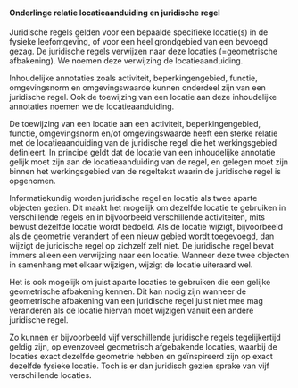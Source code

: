 ﻿#### Onderlinge relatie locatieaanduiding en juridische regel

Juridische regels gelden voor een bepaalde specifieke locatie(s) in de fysieke
leefomgeving, of voor een heel grondgebied van een bevoegd gezag. De juridische
regels verwijzen naar deze locaties (=geometrische afbakening). We noemen deze
verwijzing de locatieaanduiding.

Inhoudelijke annotaties zoals activiteit, beperkingengebied, functie,
omgevingsnorm en omgevingswaarde kunnen onderdeel zijn van een juridische regel.
Ook de toewijzing van een locatie aan deze inhoudelijke annotaties noemen we de
locatieaanduiding.

De toewijzing van een locatie aan een activiteit, beperkingengebied, functie,
omgevingsnorm en/of omgevingswaarde heeft een sterke relatie met de
locatieaanduiding van de juridische regel die het werkingsgebied definieert. In
principe geldt dat de locatie van een inhoudelijke annotatie gelijk moet zijn
aan de locatieaanduiding van de regel, en gelegen moet zijn binnen het
werkingsgebied van de regeltekst waarin de juridische regel is opgenomen.

Informatiekundig worden juridische regel en locatie als twee aparte objecten
gezien. Dit maakt het mogelijk om dezelfde locatie te gebruiken in verschillende
regels en in bijvoorbeeld verschillende activiteiten, mits bewust dezelfde
locatie wordt bedoeld. Als de locatie wijzigt, bijvoorbeeld als de geometrie
verandert of een nieuw gebied wordt toegevoegd, dan wijzigt de juridische regel
op zichzelf zelf niet. De juridische regel bevat immers alleen een verwijzing
naar een locatie. Wanneer deze twee objecten in samenhang met elkaar wijzigen,
wijzigt de locatie uiteraard wel.

Het is ook mogelijk om juist aparte locaties te gebruiken die een gelijke
geometrische afbakening kennen. Dit kan nodig zijn wanneer de geometrische
afbakening van een juridische regel juist niet mee mag veranderen als de locatie
hiervan moet wijzigen vanuit een andere juridische regel.

Zo kunnen er bijvoorbeeld vijf verschillende juridische regels tegelijkertijd
geldig zijn, op evenzoveel geometrisch afgebakende locaties, waarbij de locaties
exact dezelfde geometrie hebben en geïnspireerd zijn op exact dezelfde fysieke
locatie. Toch is er dan juridisch gezien sprake van vijf verschillende locaties.